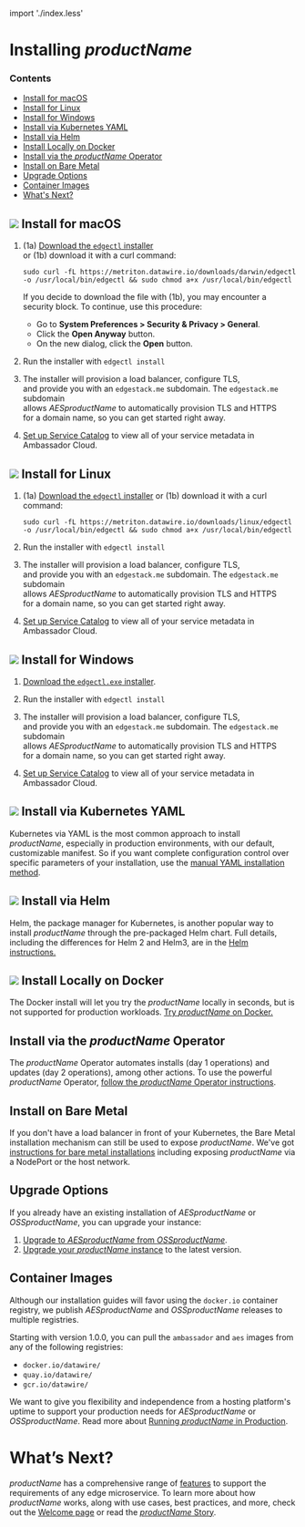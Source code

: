 import './index.less'

# Installing $productName$

<div class="docs-article-toc">
<h3>Contents</h3>

* [Install for macOS](#img-classos-logo-srcimagesapplepng-install-for-macos)
* [Install for Linux](#img-classos-logo-srcimageslinuxpng-install-for-linux)
* [Install for Windows](#img-classos-logo-srcimageswindowspng-install-for-windows)
* [Install via Kubernetes YAML](#img-classos-logo-srcimageskubernetespng-install-via-kubernetes-yaml)
* [Install via Helm](#img-classos-logo-srcimageskubernetespng-install-via-kubernetes-yaml)
* [Install Locally on Docker](#img-classos-logo-srcimageskubernetespng-install-via-kubernetes-yaml)
* [Install via the $productName$ Operator](#install-via-the-ambassador-operator)
* [Install on Bare Metal](#install-on-bare-metal)
* [Upgrade Options](#upgrade-options)
* [Container Images](#container-images)
* [What's Next?](#whats-next)

</div>

## <img class="os-logo" src="../../images/apple.png"/> Install for macOS 	
1. (1a) [Download the `edgectl` installer](https://metriton.datawire.io/downloads/darwin/edgectl) 	
 or (1b) download it with a curl command:	

    ```	
    sudo curl -fL https://metriton.datawire.io/downloads/darwin/edgectl -o /usr/local/bin/edgectl && sudo chmod a+x /usr/local/bin/edgectl	
    ```	

    If you decide to download the file with (1b), you may encounter a security block. To continue, use this procedure:	
    * Go to **System Preferences > Security & Privacy > General**.	
    * Click the **Open Anyway** button.	
    * On the new dialog, click the **Open** button.	

2. Run the installer with `edgectl install`	

3. The installer will provision a load balancer, configure TLS, 	
and provide you with an `edgestack.me` subdomain. The `edgestack.me` subdomain 	
allows $AESproductName$ to automatically provision TLS and HTTPS	
for a domain name, so you can get started right away.	

4. [Set up Service Catalog](../../tutorials/getting-started/#3-connect-your-cluster-to-ambassador-cloud) to view all of your service metadata in Ambassador Cloud.

## <img class="os-logo" src="../../images/linux.png"/> Install for Linux 	

1. (1a) [Download the `edgectl` installer](https://metriton.datawire.io/downloads/linux/edgectl) or	
 (1b) download it with a curl	
   command:	

    ```	
    sudo curl -fL https://metriton.datawire.io/downloads/linux/edgectl -o /usr/local/bin/edgectl && sudo chmod a+x /usr/local/bin/edgectl	
    ```	
2. Run the installer with `edgectl install`	

3. The installer will provision a load balancer, configure TLS, 	
and provide you with an `edgestack.me` subdomain. The `edgestack.me` subdomain 	
allows $AESproductName$ to automatically provision TLS and HTTPS	
for a domain name, so you can get started right away.	

4. [Set up Service Catalog](../../tutorials/getting-started/#3-connect-your-cluster-to-ambassador-cloud) to view all of your service metadata in Ambassador Cloud.

## <img class="os-logo" src="../../images/windows.png"/> Install for Windows 	

1. [Download the `edgectl.exe` installer](https://metriton.datawire.io/downloads/windows/edgectl.exe).	
2. Run the installer with `edgectl install`	
3. The installer will provision a load balancer, configure TLS, 	
and provide you with an `edgestack.me` subdomain. The `edgestack.me` subdomain 	
allows $AESproductName$ to automatically provision TLS and HTTPS	
for a domain name, so you can get started right away.	

4. [Set up Service Catalog](../../tutorials/getting-started/#3-connect-your-cluster-to-ambassador-cloud) to view all of your service metadata in Ambassador Cloud.

## <img class="os-logo" src="../../images/kubernetes.png"/> Install via Kubernetes YAML 
Kubernetes via YAML is the most common approach to install $productName$,
especially in production environments, with our default, customizable manifest.
So if you want complete configuration control over specific parameters of your
installation, use the [manual YAML installation method](yaml-install).

## <img class="os-logo" src="../../images/helm-navy.png"/> Install via Helm 
Helm, the package manager for Kubernetes, is another popular way to install
$productName$ through the pre-packaged Helm chart. Full details, including
the differences for Helm 2 and Helm3, are in the [Helm instructions.](helm/)

## <img class="os-logo" src="../../images/docker.png"/> Install Locally on Docker 
The Docker install will let you try the $productName$ locally in seconds, 
but is not supported for production workloads. [Try $productName$ on Docker.](docker/)

## Install via the $productName$ Operator
The $productName$ Operator automates installs (day 1 operations) and
updates (day 2 operations), among other actions. To use the powerful $productName$
Operator, [follow the $productName$ Operator instructions](aes-operator).

## Install on Bare Metal
If you don't have a load balancer in front of your Kubernetes, the Bare Metal 
installation mechanism can still be used to expose $productName$. 
We've got [instructions for bare metal installations](bare-metal) including exposing 
$productName$ via a NodePort or the host network.

## Upgrade Options
If you already have an existing installation of $AESproductName$ or
$OSSproductName$, you can upgrade your instance:

1. [Upgrade to $AESproductName$ from $OSSproductName$](upgrade-to-edge-stack/).
2. [Upgrade your $productName$ instance](upgrading/) to the latest version.

## Container Images
Although our installation guides will favor using the `docker.io` container registry,
we publish $AESproductName$ and $OSSproductName$ releases to multiple registries.

Starting with version 1.0.0, you can pull the `ambassador` and `aes` images from any of the following registries:
- `docker.io/datawire/`
- `quay.io/datawire/`
- `gcr.io/datawire/`

We want to give you flexibility and independence from a hosting platform's uptime to support
your production needs for $AESproductName$ or $OSSproductName$. Read more about 
[Running $productName$ in Production](../running).

# What’s Next?
$productName$ has a comprehensive range of [features](/features/) to
support the requirements of any edge microservice. To learn more about how $productName$ works, along with use cases, best practices, and more,
check out the [Welcome page](../../) or read the [$productName$
Story](../../about/why-ambassador).
